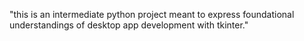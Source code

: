 "this is an intermediate python project meant to express foundational understandings of desktop app development with tkinter." 
